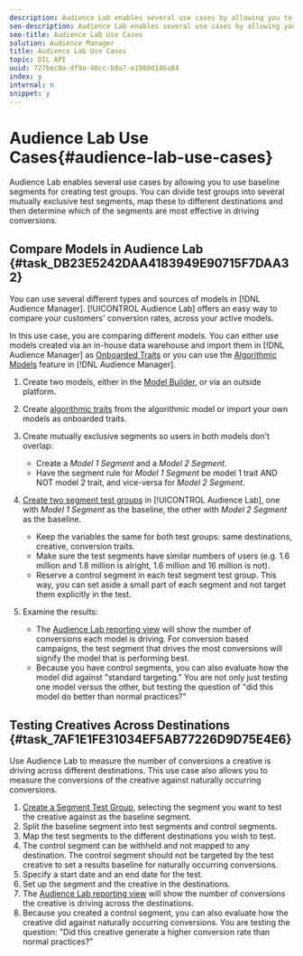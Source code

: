 ```yaml
---
description: Audience Lab enables several use cases by allowing you to use baseline segments for creating test groups. You can divide test groups into several mutually exclusive test segments, map these to different destinations and then determine which of the segments are most effective in driving conversions.
seo-description: Audience Lab enables several use cases by allowing you to use baseline segments for creating test groups. You can divide test groups into several mutually exclusive test segments, map these to different destinations and then determine which of the segments are most effective in driving conversions.
seo-title: Audience Lab Use Cases
solution: Audience Manager
title: Audience Lab Use Cases
topic: DIL API
uuid: 727bec8a-df9a-40cc-b8a7-e1980d146a84
index: y
internal: n
snippet: y
---
```


# Audience Lab Use Cases{#audience-lab-use-cases}

Audience Lab enables several use cases by allowing you to use baseline segments for creating test groups. You can divide test groups into several mutually exclusive test segments, map these to different destinations and then determine which of the segments are most effective in driving conversions.

## Compare Models in Audience Lab {#task_DB23E5242DAA4183949E90715F7DAA32}

You can use several different types and sources of models in [!DNL Audience Manager]. [!UICONTROL Audience Lab] offers an easy way to compare your customers' conversion rates, across your active models.

<!-- 
audience-lab-compare-models.xml
-->

In this use case, you are comparing different models. You can either use models created via an in-house data warehouse and import them in [!DNL Audience Manager] as [Onboarded Traits](../../c-features/traits/create-onboarded-rule-based-traits.md#concept_CFCB78FDF44A42BCA69C948A2C8EC3D5) or you can use the [Algorithmic Models](../../c-features/algorithmic-models/understanding-models.md#concept_49FB2DBD4AD041A4ABAAEE9D83BB996E) feature in [!DNL Audience Manager]. 

1. Create two models, either in the [Model Builder](../../c-features/algorithmic-models/create-model.md#concept_25287B0C161F4BFCBCCFEB5CC6E613D0), or via an outside platform.
1. Create [algorithmic traits](../../c-features/traits/create-algorithmic-traits.md#task_E9A3F46A50C14450AE263775EECA0353) from the algorithmic model or import your own models as onboarded traits.
1. Create mutually exclusive segments so users in both models don't overlap:

    * Create a *Model 1 Segment* and a *Model 2 Segment*.
    * Have the segment rule for *Model 1 Segment* be model 1 trait AND NOT model 2 trait, and vice-versa for *Model 2 Segment*.

1. [Create two segment test groups](../../c-features/audience-lab/audience-lab-manage-test-groups.md#task_B62EF6D2992941FAAEA84BE2EA11A55E) in [!UICONTROL Audience Lab], one with *Model 1 Segment* as the baseline, the other with *Model 2 Segment* as the baseline.

    * Keep the variables the same for both test groups: same destinations, creative, conversion traits. 
    * Make sure the test segments have similar numbers of users (e.g. 1.6 million and 1.8 million is alright, 1.6 million and 16 million is not). 
    * Reserve a control segment in each test segment test group. This way, you can set aside a small part of each segment and not target them explicitly in the test.

1. Examine the results:

    * The [Audience Lab reporting view](../../c-features/audience-lab/audience-lab-reporting-view.md#concept_C8A089E2B1C54D268C4F6475C4D5C9D6) will show the number of conversions each model is driving. For conversion based campaigns, the test segment that drives the most conversions will signify the model that is performing best. 
    * Because you have control segments, you can also evaluate how the model did against "standard targeting." You are not only just testing one model versus the other, but testing the question of "did this model do better than normal practices?"

## Testing Creatives Across Destinations {#task_7AF1E1FE31034EF5AB77226D9D75E4E6}

<!-- 
audience-lab-creatives-across-destinations.xml
-->
Use Audience Lab to measure the number of conversions a creative is driving across different destinations. This use case also allows you to measure the conversions of the creative against naturally occurring conversions.

1. [Create a Segment Test Group](../../c-features/audience-lab/audience-lab-manage-test-groups.md#task_B62EF6D2992941FAAEA84BE2EA11A55E), selecting the segment you want to test the creative against as the baseline segment.
1. Split the baseline segment into test segments and control segments.
1. Map the test segments to the different destinations you wish to test.
1. The control segment can be withheld and not mapped to any destination. The control segment should not be targeted by the test creative to set a results baseline for naturally occurring conversions.
1. Specify a start date and an end date for the test.
1. Set up the segment and the creative in the destinations.
1. The [Audience Lab reporting view](../../c-features/audience-lab/audience-lab-reporting-view.md#concept_C8A089E2B1C54D268C4F6475C4D5C9D6) will show the number of conversions the creative is driving across the destinations.
1. Because you created a control segment, you can also evaluate how the creative did against naturally occurring conversions. You are testing the question: "Did this creative generate a higher conversion rate than normal practices?"
